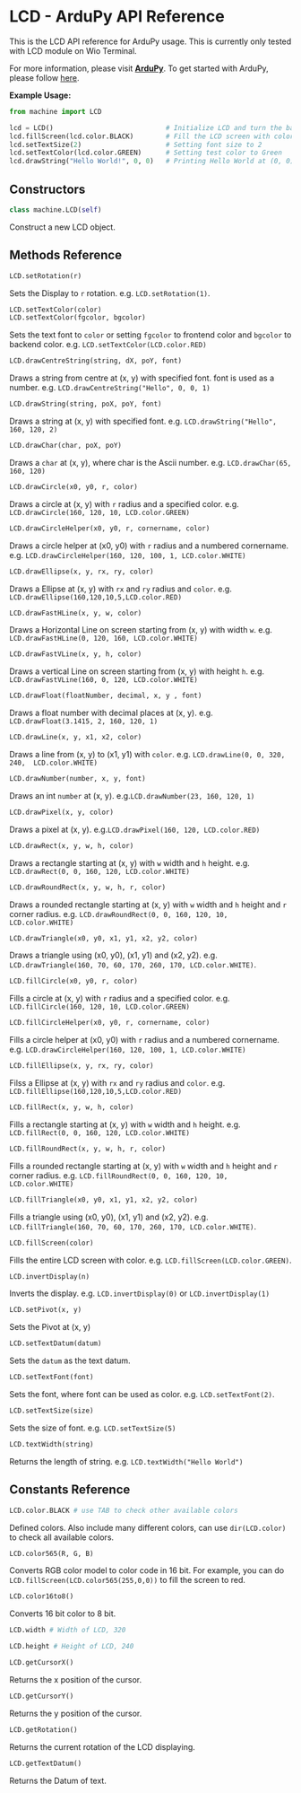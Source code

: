 # LCD - ArduPy API Reference

This is the LCD API reference for ArduPy usage. This is currently only tested with LCD module on Wio Terminal.

For more information, please visit [**ArduPy**](https://github.com/Seeed-Studio/ArduPyl). To get started with ArduPy, please follow [here](https://wiki.seeedstudio.com/Wio-Terminal-ArduPy/).

**Example Usage:**

```py
from machine import LCD

lcd = LCD()                            # Initialize LCD and turn the backlight
lcd.fillScreen(lcd.color.BLACK)        # Fill the LCD screen with color black
lcd.setTextSize(2)                     # Setting font size to 2
lcd.setTextColor(lcd.color.GREEN)      # Setting test color to Green
lcd.drawString("Hello World!", 0, 0)   # Printing Hello World at (0, 0)
```

## Constructors

```py
class machine.LCD(self)
```

Construct a new LCD object.


## Methods Reference

```py
LCD.setRotation(r)
```

Sets the Display  to `r` rotation. e.g. `LCD.setRotation(1)`.

```py
LCD.setTextColor(color)
LCD.setTextColor(fgcolor, bgcolor)
```

Sets the text font to `color` or setting `fgcolor` to frontend color and `bgcolor` to backend color. e.g. `LCD.setTextColor(LCD.color.RED)`

```py
LCD.drawCentreString(string, dX, poY, font)
```

Draws a string from centre at (x, y) with specified font. font is used as a number. e.g. `LCD.drawCentreString("Hello", 0, 0, 1)`

```py
LCD.drawString(string, poX, poY, font)
```

Draws a string at (x, y) with specified font. e.g. `LCD.drawString("Hello", 160, 120, 2)`

```py
LCD.drawChar(char, poX, poY)
```

Draws a `char` at (x, y), where char is the Ascii number. e.g. `LCD.drawChar(65, 160, 120)`

```py
LCD.drawCircle(x0, y0, r, color)
```

Draws a circle at (x, y) with `r` radius and a specified color. e.g. `LCD.drawCircle(160, 120, 10, LCD.color.GREEN)`

```py
LCD.drawCircleHelper(x0, y0, r, cornername, color)
```

Draws a circle helper at (x0, y0) with `r` radius and a numbered cornername. e.g. `LCD.drawCircleHelper(160, 120, 100, 1, LCD.color.WHITE)`

```py
LCD.drawEllipse(x, y, rx, ry, color)
```

Draws a Ellipse at (x, y) with `rx` and `ry` radius and `color`. e.g. `LCD.drawEllipse(160,120,10,5,LCD.color.RED)`

```py
LCD.drawFastHLine(x, y, w, color)
```

Draws a Horizontal Line on screen starting from (x, y) with width `w`. e.g. `LCD.drawFastHLine(0, 120, 160, LCD.color.WHITE)`

```py
LCD.drawFastVLine(x, y, h, color)
```

Draws a vertical Line on screen starting from (x, y) with height `h`. e.g. `LCD.drawFastVLine(160, 0, 120, LCD.color.WHITE)`

```py
LCD.drawFloat(floatNumber, decimal, x, y , font)
```

Draws a float number with decimal places at (x, y). e.g. `LCD.drawFloat(3.1415, 2, 160, 120, 1)`

```py
LCD.drawLine(x, y, x1, x2, color)
```

Draws a line from (x, y) to (x1, y1) with `color`. e.g. `LCD.drawLine(0, 0, 320, 240,  LCD.color.WHITE)`

```py
LCD.drawNumber(number, x, y, font)
```

Draws an int `number` at (x, y). e.g.`LCD.drawNumber(23, 160, 120, 1)`

```py
LCD.drawPixel(x, y, color)
```

Draws a pixel at (x, y). e.g.`LCD.drawPixel(160, 120, LCD.color.RED)`

```py
LCD.drawRect(x, y, w, h, color)
```

Draws a rectangle starting at (x, y) with `w` width and `h` height. e.g. `LCD.drawRect(0, 0, 160, 120, LCD.color.WHITE)`

```py
LCD.drawRoundRect(x, y, w, h, r, color)
```

Draws a rounded rectangle starting at (x, y) with `w` width and `h` height and `r` corner radius. e.g. `LCD.drawRoundRect(0, 0, 160, 120, 10, LCD.color.WHITE)`

```py
LCD.drawTriangle(x0, y0, x1, y1, x2, y2, color)
```

Draws a triangle using (x0, y0), (x1, y1) and (x2, y2). e.g. `LCD.drawTriangle(160, 70, 60, 170, 260, 170, LCD.color.WHITE)`.

```py
LCD.fillCircle(x0, y0, r, color)
```

Fills a circle at (x, y) with `r` radius and a specified color. e.g. `LCD.fillCircle(160, 120, 10, LCD.color.GREEN)`

```py
LCD.fillCircleHelper(x0, y0, r, cornername, color)
```

Fills a circle helper at (x0, y0) with `r` radius and a numbered cornername. e.g. `LCD.drawCircleHelper(160, 120, 100, 1, LCD.color.WHITE)`

```py
LCD.fillEllipse(x, y, rx, ry, color)
```

Filss a Ellipse at (x, y) with `rx` and `ry` radius and `color`. e.g. `LCD.fillEllipse(160,120,10,5,LCD.color.RED)`

```py
LCD.fillRect(x, y, w, h, color)
```

Fills a rectangle starting at (x, y) with `w` width and `h` height. e.g. `LCD.fillRect(0, 0, 160, 120, LCD.color.WHITE)`

```py
LCD.fillRoundRect(x, y, w, h, r, color)
```

Fills a rounded rectangle starting at (x, y) with `w` width and `h` height and `r` corner radius. e.g. `LCD.fillRoundRect(0, 0, 160, 120, 10, LCD.color.WHITE)`

```py
LCD.fillTriangle(x0, y0, x1, y1, x2, y2, color)
```

Fills a triangle using (x0, y0), (x1, y1) and (x2, y2). e.g. `LCD.fillTriangle(160, 70, 60, 170, 260, 170, LCD.color.WHITE)`.

```py
LCD.fillScreen(color)
```

Fills the entire LCD screen with color. e.g. `LCD.fillScreen(LCD.color.GREEN)`.

```py
LCD.invertDisplay(n)
```

Inverts the display. e.g. `LCD.invertDisplay(0)` or `LCD.invertDisplay(1)`

```py
LCD.setPivot(x, y)
```

Sets the Pivot at (x, y)

```py
LCD.setTextDatum(datum)
```

Sets the `datum` as the text datum.

```py
LCD.setTextFont(font)
```

Sets the font, where font can be used as color. e.g. `LCD.setTextFont(2)`.

```py
LCD.setTextSize(size)
```

Sets the size of font. e.g. `LCD.setTextSize(5)`

```py
LCD.textWidth(string)
```

Returns the length of string. e.g. `LCD.textWidth("Hello World")`

## Constants Reference

```py
LCD.color.BLACK # use TAB to check other available colors
```

Defined colors. Also include many different colors, can use `dir(LCD.color)` to check all available colors.

```py
LCD.color565(R, G, B)
```

Converts RGB color model to color code in 16 bit. For example, you can do `LCD.fillScreen(LCD.color565(255,0,0))` to fill the screen to red.

```py
LCD.color16to8()
```

Converts 16 bit color to 8 bit.

```py
LCD.width # Width of LCD, 320
```

```py
LCD.height # Height of LCD, 240
```

```py
LCD.getCursorX()
```

Returns the x position of the cursor.

```py
LCD.getCursorY()
```

Returns the y position of the cursor.

```py
LCD.getRotation()
```

Returns the current rotation of the LCD displaying.

```py
LCD.getTextDatum()
```

Returns the Datum of text.

